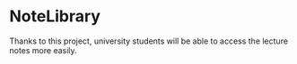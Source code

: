 # NoteLibrary
Thanks to this project, university students will be able to access the lecture notes more easily.
